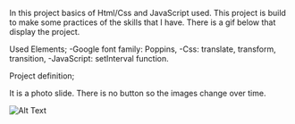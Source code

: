 In this project basics of Html/Css and JavaScript used. This project is build to make some practices of the skills that I have. There is a gif below that display the project.

Used Elements;
-Google font family: Poppins,
-Css: translate, transform, transition,
-JavaScript: setInterval function.

Project definition;

It is a photo slide. There is no button so the images change over time.

![Alt Text](https://media.giphy.com/media/MIfjZVZRNHGgqN6rPR/giphy.gif)
